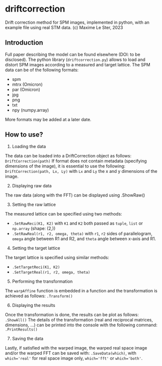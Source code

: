# driftcorrection
Drift correction method for SPM images, implemented in python, with an example file using real STM data. (c) Maxime Le Ster, 2023

## Introduction

Full paper describing the model can be found elsewhere (DOI: to be disclosed).
The python library (``driftcorrection.py``) allows to load and distort SPM images according to a measured and target lattice.
The SPM data can be of the following formats:

- spm
- mtrx (Omicron)
- par  (Omicron)
- jpg
- png
- txt
- npy (numpy.array)

More formats may be added at a later date.

## How to use?

1) Loading the data

The data can be loaded into a DriftCorrection object as follows:
``DriftCorrection(path)``
If format does not contain metadata (specifying dimensions of the image), it is essential to use the following:
``DriftCorrection(path, Lx, Ly)`` with ``Lx`` and ``Ly`` the x and y dimensions of the image.

2) Displaying raw data

The raw data (along with the FFT) can be displayed using .ShowRaw()

3) Setting the raw lattice

The measured lattice can be specified using two methods:
- ``.SetRawReci(K1, K2)``  with ``K1`` and ``K2`` both passed as ``tuple``, ``list`` or ``np.array`` (shape: (2,))
- ``.SetRawReal(r1, r2, omega, theta)`` with ``r1``, ``r2`` sides of parallelogram, ``omega`` angle between R1 and R2, and ``theta`` angle between x-axis and R1.

4) Setting the target lattice

The target lattice is specified using similar methods:
- ``.SetTargetReci(K1, K2)``
- ``.SetTargetReal(r1, r2, omega, theta)``

5) Performing the transformation

The ``warpAffine`` function is embedded in a function and the transformation is achieved as follows:
``.Transform()``

6) Displaying the results

Once the transformation is done, the results can be plot as follows:
``.ShowAll()``
The details of the transformation (real and reciprocal matrices, dimensions, ...) can be printed into the console with the following command:
``.PrintResults()``

7) Saving the data

Lastly, if satisfied with the warped image, the warped real space image and/or the warped FFT can be saved with:
``.SaveData(which)``, with ``which='real'`` for real space image only, ``which='fft'`` or ``which='both'``.





